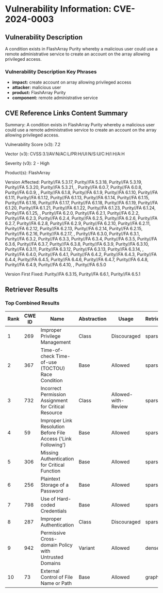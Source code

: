 # Vulnerability Information: CVE-2024-0003

## Vulnerability Description
A condition exists in FlashArray Purity whereby a malicious user could use a remote administrative service to create an account on the array allowing privileged access.

### Vulnerability Description Key Phrases
- **impact:** create account on array allowing privileged access
- **attacker:** malicious user
- **product:** FlashArray Purity
- **component:** remote administrative service

## CVE Reference Links Content Summary
Summary:
A condition exists in FlashArray Purity whereby a malicious user could use a remote administrative service to create an account on the array allowing privileged access.

Vulnerability Score (v3): 7.2

Vector (v3): CVSS:3.1/AV:N/AC:L/PR:H/UI:N/S:U/C:H/I:H/A:H

Severity (v3): 2 - High

Product(s): FlashArray

Version Affected: Purity//FA 5.3.17, Purity//FA 5.3.18, Purity//FA 5.3.19, Purity//FA 5.3.20, Purity//FA 5.3.21, , Purity//FA 6.0.7, Purity//FA 6.0.8, Purity//FA 6.0.9, , Purity//FA 6.1.8, Purity//FA 6.1.9, Purity//FA 6.1.10, Purity//FA 6.1.11, Purity//FA 6.1.12, Purity//FA 6.1.13, Purity//FA 6.1.14, Purity//FA 6.1.15, Purity//FA 6.1.16, Purity//FA 6.1.17, Purity//FA 6.1.18, Purity//FA 6.1.19, Purity//FA 6.1.20, Purity//FA 6.1.21, Purity//FA 6.1.22, Purity//FA 6.1.23, Purity//FA 6.1.24, Purity//FA 6.1.25, , Purity//FA 6.2.0, Purity//FA 6.2.1, Purity//FA 6.2.2, Purity//FA 6.2.3, Purity//FA 6.2.4, Purity//FA 6.2.5, Purity//FA 6.2.6, Purity//FA 6.2.7, Purity//FA 6.2.8, Purity//FA 6.2.9, Purity//FA 6.2.10, Purity//FA 6.2.11, Purity//FA 6.2.12, Purity//FA 6.2.13, Purity//FA 6.2.14, Purity//FA 6.2.15, Purity//FA 6.2.16, Purity//FA 6.2.17, , Purity//FA 6.3.0, Purity//FA 6.3.1, Purity//FA 6.3.2, Purity//FA 6.3.3, Purity//FA 6.3.4, Purity//FA 6.3.5, Purity//FA 6.3.6, Purity//FA 6.3.7, Purity//FA 6.3.8, Purity//FA 6.3.9, Purity//FA 6.3.10, Purity//FA 6.3.11, Purity//FA 6.3.12, Purity//FA 6.3.13, Purity//FA 6.3.14, , Purity//FA 6.4.0, Purity//FA 6.4.1, Purity//FA 6.4.2, Purity//FA 6.4.3, Purity//FA 6.4.4, Purity//FA 6.4.5, Purity//FA 6.4.6, Purity//FA 6.4.7, Purity//FA 6.4.8, Purity//FA 6.4.9, Purity//FA 6.4.10, , Purity//FA 6.5.0

Version First Fixed: Purity//FA 6.3.15, Purity//FA 6.6.1, Purity//FA 6.5.1

## Retriever Results

### Top Combined Results

| Rank | CWE ID | Name | Abstraction | Usage  | Retrievers | Individual Scores |
|------|--------|------|-------------|-------|------------|-------------------|
| 1 | 269 | Improper Privilege Management | Class | Discouraged | sparse | 0.050 |
| 2 | 367 | Time-of-check Time-of-use (TOCTOU) Race Condition | Base | Allowed | sparse | 0.048 |
| 3 | 732 | Incorrect Permission Assignment for Critical Resource | Class | Allowed-with-Review | sparse | 0.048 |
| 4 | 59 | Improper Link Resolution Before File Access ('Link Following') | Base | Allowed | sparse | 0.047 |
| 5 | 306 | Missing Authentication for Critical Function | Base | Allowed | sparse | 0.047 |
| 6 | 256 | Plaintext Storage of a Password | Base | Allowed | sparse | 0.046 |
| 7 | 798 | Use of Hard-coded Credentials | Base | Allowed | sparse | 0.046 |
| 8 | 287 | Improper Authentication | Class | Discouraged | sparse | 0.046 |
| 9 | 942 | Permissive Cross-domain Policy with Untrusted Domains | Variant | Allowed | dense | 0.473 |
| 10 | 73 | External Control of File Name or Path | Base | Allowed | graph | 0.003 |

